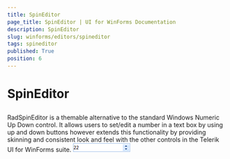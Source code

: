 ```yaml
---
title: SpinEditor
page_title: SpinEditor | UI for WinForms Documentation
description: SpinEditor
slug: winforms/editors/spineditor
tags: spineditor
published: True
position: 6
---
```


# SpinEditor



## 

RadSpinEditor is a themable alternative to the standard Windows Numeric Up Down control. It allows users to set/edit 
          a number in a text box by using up and down buttons however extends this functionality by providing skinning and consistent 
          look and feel with the other controls in the Telerik UI for WinForms suite.
        ![editors-spineditor-overview 001](images/editors-spineditor-overview001.png)
